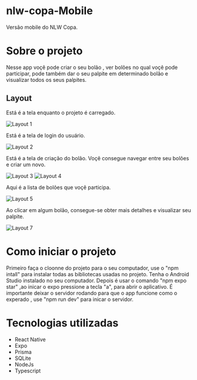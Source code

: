 # nlw-copa-Mobile
Versão mobile do NLW Copa.

# Sobre o projeto

Nesse app voçê pode criar o seu bolão , ver bolões no qual voçê pode participar, pode também dar o seu palpite em determinado bolão e visualizar todos os seus palpites.

## Layout 

Está é a tela enquanto o projeto é carregado.

![Layout 1](https://github.com/Jao-Rocha/NLW-Copa-mobile/blob/main/assets-to-readme/mobile-loading.png) 

Está é a tela de login do usuário.

![Layout 2](https://github.com/Jao-Rocha/NLW-Copa-mobile/blob/main/assets-to-readme/mobile-login.png) 

Está é a tela de criação do bolão. Voçê consegue navegar entre seu bolões e criar um novo.

![Layout 3](https://github.com/Jao-Rocha/NLW-Copa-mobile/blob/main/assets-to-readme/mobile-initalScreen.png) ![Layout 4](https://github.com/Jao-Rocha/NLW-Copa-mobile/blob/main/assets-to-readme/mobile-createPool.png)

Aqui é a lista de bolões que voçê participa.

![Layout 5](https://github.com/Jao-Rocha/NLW-Copa-mobile/blob/main/assets-to-readme/mobile-poolList.png)

Ao clicar em algum bolão, consegue-se obter mais detalhes e visualizar seu palpite.

![Layout 7](https://github.com/Jao-Rocha/NLW-Copa-mobile/blob/main/assets-to-readme/mobile-pool.png)




# Como iniciar o projeto

 Primeiro faça o cloonne do projeto para o seu computador, use o "npm intall" para instalar todas as bibliotecas usadas no projeto. Tenha o Android Studio instalado no seu computador. Depois é usar o comando "npm expo star" ,ao inicar o expo pressione a tecla "a", para abrir o aplicativo.
 É importante deixar o servidor rodando para que o app funcione como o experado , use "npm run dev" para inicar o servidor.


# Tecnologias utilizadas

- React Native
- Expo
- Prisma
- SQLite
- NodeJs
- Typescript


